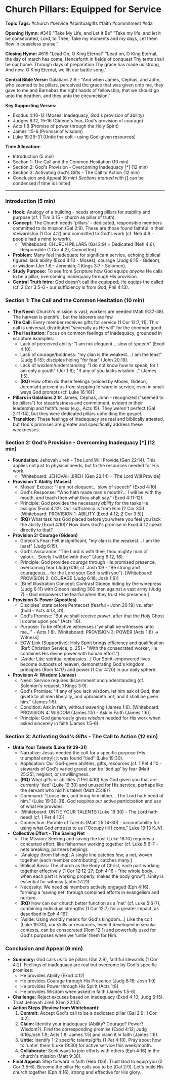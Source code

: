 # Church Pillars: Equipped for Service

**Topic Tags:** #church #service #spiritualgifts #faith #commitment #sda

**Opening Hymn:** #349 "Take My Life, and Let It Be"
"Take my life, and let it be consecrated, Lord, to Thee; Take my moments and my days, Let them flow in ceaseless praise."

**Closing Hymn:** #619 "Lead On, O King Eternal"
"Lead on, O King Eternal, the day of march has come; Henceforth in fields of conquest Thy tents shall be our home. Through days of preparation Thy grace has made us strong, And now, O King Eternal, we lift our battle song."

**Central Bible Verse:** Galatians 2:9 - "And when James, Cephas, and John, who seemed to be pillars, perceived the grace that was given unto me, they gave to me and Barnabas the right hands of fellowship; that we should go unto the heathen, and they unto the circumcision."

**Key Supporting Verses:**
*   Exodus 4:10-12 (Moses' inadequacy, God's provision of ability)
*   Judges 6:12, 15-16 (Gideon's fear, God's provision of courage)
*   Acts 1:8 (Promise of power through the Holy Spirit)
*   James 1:5-6 (Promise of wisdom)
*   Luke 19:29-31 (Untie the colt - using God-given resources)

**Time Allocation:**
- Introduction (5 min)
- Section 1: The Call and the Common Hesitation (10 min)
- Section 2: God's Provision - Overcoming Inadequacy [*] (12 min)
- Section 3: Activating God's Gifts - The Call to Action (12 min)
- Conclusion and Appeal (6 min)
*Sections marked with [*] can be condensed if time is limited

---

### Introduction (5 min)

-   **Hook:** Analogy of a building - needs strong pillars for stability and purpose (cf. 1 Tim 3:15 - church as pillar of truth).
-   **Concept:** The Church needs 'pillars' - dedicated, responsible members committed to its mission (Gal 2:9). These are those found faithful in their stewardship (1 Cor 4:2) and committed to God's work (cf. Neh 4:6 - people had a mind to work).
    -   [Whiteboard: CHURCH PILLARS (Gal 2:9) = Dedicated (Neh 4:6), Responsible (1 Cor 4:2), Committed]
-   **Problem:** Many feel inadequate for significant service, echoing biblical figures: lack ability (Exod 4:10 - Moses), courage (Judg 6:15 - Gideon), or wisdom (Jer 1:6 - Jeremiah; 1 Kings 3:7 - Solomon).
-   **Study Purpose:** To see from Scripture how God equips *anyone* He calls to be a pillar, overcoming inadequacy through His provision.
-   **Central Truth Intro:** God doesn't call the equipped; He equips the called (cf. 2 Cor 3:5-6 - our sufficiency is from God; Phil 4:13).

### Section 1: The Call and the Common Hesitation (10 min)

-   **The Need:** Church's mission is vast; workers are needed (Matt 9:37-38). The harvest is plentiful, but the laborers are few.
-   **The Call:** Every member receives gifts for service (1 Cor 12:7, 11). This call is universal, distributed "severally as He will" for the common good.
-   **The Hesitation:** Focus on common feelings of inadequacy, grounded in scripture examples:
    -   Lack of perceived ability: "I am not eloquent... slow of speech" (Exod 4:10).
    -   Lack of courage/boldness: "my clan is the weakest... I am the least" (Judg 6:15); disciples hiding "for fear" (John 20:19).
    -   Lack of wisdom/understanding: "I do not know how to speak, for I am only a youth" (Jer 1:6); "If any of you lacks wisdom..." (James 1:5).
    -   **(RQ)** How often do these feelings (voiced by Moses, Gideon, Jeremiah) prevent us from stepping forward in service, even in small ways God prompts (cf. Luke 16:10)?
-   **Pillars in Galatians 2:9:** James, Cephas, John - recognized ("seemed to be pillars") for steadfastness and commitment, evident in their leadership and faithfulness (e.g., Acts 15). They weren't perfect (Gal 2:11-14), but they were dedicated pillars upholding the gospel.
-   **Transition:** These feelings of inadequacy are real and biblically attested, but God's promises are greater and specifically address these weaknesses.

### Section 2: God's Provision - Overcoming Inadequacy [*] (12 min)

-   **Foundation:** Jehovah Jireh - The Lord Will Provide (Gen 22:14). This applies not just to physical needs, but to the resources needed for His work.
    -   [Whiteboard: JEHOVAH JIREH (Gen 22:14) = The Lord Will Provide]
-   **Provision 1: Ability (Moses)**
    -   Moses' Excuse: "I am not eloquent... slow of speech" (Exod 4:10).
    -   God's Response: "Who hath made man's mouth?... I will be with thy mouth, and teach thee what thou shalt say." (Exod 4:11-12).
    -   Principle: God provides the necessary *ability* for the tasks He assigns (Exod 4:12). Our sufficiency is from Him (2 Cor 3:5). [Whiteboard: PROVISION 1: ABILITY (Exod 4:12; 2 Cor 3:5)]
    -   **(RQ)** What task has God placed before you where you feel you lack the ability (Exod 4:10)? How does God's promise in Exod 4:12 speak directly to that?
-   **Provision 2: Courage (Gideon)**
    -   Gideon's Fear: Felt insignificant, "my clan is the weakest... I am the least" (Judg 6:15).
    -   God's Assurance: "The Lord is with thee, thou mighty man of valour... Surely I will be with thee" (Judg 6:12, 16).
    -   Principle: God provides *courage* through His promised presence, overcoming fear (Judg 6:16; cf. Josh 1:9 - "Be strong and courageous... for the Lord your God is with you"). [Whiteboard: PROVISION 2: COURAGE (Judg 6:16; Josh 1:9)]
    -   [Brief Illustration Concept: Contrast Gideon hiding by the winepress (Judg 6:11) with Gideon leading 300 men against a vast army (Judg 7) - God empowers the fearful when they trust His presence.]
-   **Provision 3: Power (Apostles)**
    -   Disciples' state before Pentecost (fearful - John 20:19) vs. after (bold - Acts 4:13, 31).
    -   God's Promise: "But ye shall receive *power*, after that the Holy Ghost is come upon you" (Acts 1:8).
    -   Purpose: To be effective witnesses ("ye shall be witnesses unto me..." - Acts 1:8). [Whiteboard: PROVISION 3: POWER (Acts 1:8) -> Witness]
    -   EGW Link (Supportive): Holy Spirit brings efficiency and qualification (Ref: Christian Service, p. 251 - "With the consecrated worker, He combines His divine power with human effort.").
    -   [Aside: Like spiritual embassies...] Our Spirit-empowered lives become outposts of heaven, demonstrating God's kingdom principles (Rom 14:17) and power (1 Cor 4:20) in our daily sphere.
-   **Provision 4: Wisdom (James)**
    -   Need: Service requires discernment and understanding (cf. Solomon's request, 1 Kings 3:9).
    -   God's Promise: "If any of you lack wisdom, let him ask of God, that giveth to all men liberally, and upbraideth not; and it shall be given him." (James 1:5).
    -   Condition: Ask in faith, without wavering (James 1:6). [Whiteboard: PROVISION 4: WISDOM (James 1:5) - Ask in Faith (James 1:6)]
    -   Principle: God generously gives *wisdom* needed for His work when asked sincerely in faith (James 1:5-6).

### Section 3: Activating God's Gifts - The Call to Action (12 min)

-   **Untie Your Talents (Luke 19:29-31)**
    -   Narrative: Jesus needed the colt for a specific purpose (His triumphal entry); it was found "tied" (Luke 19:30).
    -   Application: Our God-given abilities, gifts, resources (cf. 1 Pet 4:10 - stewards of God's varied grace) can be 'tied up' by fear (Matt 25:25), neglect, or unwillingness.
    -   **(RQ)** What gifts or abilities (1 Pet 4:10) has God given you that are currently 'tied' (Luke 19:30) and unused for His service, perhaps like the servant who hid his talent (Matt 25:18)?
    -   Command: "Loose him, and bring him hither... The Lord hath need of him." (Luke 19:30-31). God requires our active participation and use of what He provides.
    -   [Whiteboard: UNTIE YOUR TALENTS (Luke 19:30) - The Lord hath need! (cf. 1 Pet 4:10)]
    -   Connection: Parable of Talents (Matt 25:14-30) - accountability for using what God entrusts to us ("Occupy till I come," Luke 19:13 KJV).
-   **Collective Effort - The Saving Net**
    -   The Mission: Seeking and saving the lost (Luke 19:10) requires a concerted effort, like fishermen working together (cf. Luke 5:6-7 - nets breaking, partners helping).
    -   [Analogy (from fishing): A single line catches few; a net, woven together (each member contributing), catches many.]
    -   Biblical Basis: The church as the Body of Christ, each part working together effectively (1 Cor 12:12-27; Eph 4:16 - "the whole body... when each part is working properly, makes the body grow"). Unity is essential for witness (John 17:21).
    -   Necessity: We need *all* members actively engaged (Eph 4:16), forming a 'saving net' through combined efforts in evangelism and nurture.
    -   **(RQ)** How can our church better function as a 'net' (cf. Luke 5:6-7), combining individual strengths (1 Cor 12:7) for a greater impact, as described in Eph 4:16?
    -   [Aside: Using worldly means for God's kingdom...] Like the colt (Luke 19:30), our skills or resources, even if developed in secular contexts, can be consecrated (Rom 12:1) and powerfully used for God's purposes when we 'untie' them for Him.

### Conclusion and Appeal (6 min)

-   **Summary:** God calls *us* to be pillars (Gal 2:9), faithful stewards (1 Cor 4:2). Feelings of inadequacy are real but overcome by God's specific promises:
    -   He provides Ability (Exod 4:12)
    -   He provides Courage through His Presence (Judg 6:16; Josh 1:9)
    -   He provides Power through His Spirit (Acts 1:8)
    -   He provides Wisdom when asked in faith (James 1:5-6)
-   **Challenge:** Reject excuses based on inadequacy (Exod 4:10; Judg 6:15). Trust Jehovah Jireh (Gen 22:14).
-   **Action Steps (Review from Whiteboard):**
    1.  **Commit:** Accept God's call to be a dedicated pillar (Gal 2:9; 1 Cor 4:2).
    2.  **Claim:** Identify your inadequacy (Ability? Courage? Power? Wisdom?). Find the corresponding promise (Exod 4:12; Judg 6:16/Josh 1:9; Acts 1:8; James 1:5) and claim it in faith (James 1:6).
    3.  **Untie:** Identify 1-2 specific talents/gifts (1 Pet 4:10). Pray about how to 'untie' them (Luke 19:30) for active service this week/month.
    4.  **Collaborate:** Seek ways to join efforts with others (Eph 4:16) in the church's mission (Matt 9:38).
-   **Final Appeal:** Step forward in faith (Heb 11:6). Trust God to equip you (2 Cor 3:5-6). Become the pillar He calls you to be (Gal 2:9). Let's build His church together (Eph 4:16), strong and effective for His glory.